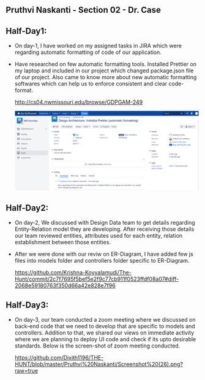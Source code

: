 ## Pruthvi Naskanti - Section 02 - Dr. Case

## Half-Day1:

* On day-1, I have worked on my assigned tasks in JIRA which were regarding automatic formatting of code of our application. 
* Have researched on few automatic formatting tools. Installed Prettier on my laptop and included in our project which changed package.json file of our project. Also came to know   more about new automatic formatting softwares which can help us to enforce consistent and clear code-format.
  
    http://cs04.nwmissouri.edu/browse/GDPGAM-249  
    
    ![](https://github.com/Dixith1196/THE-HUNT/blob/master/Pruthvi%20Naskanti/JIRApret.PNG?raw=true)
    
## Half-Day2:

* On day-2, We discussed with Design Data team to get details regarding Entity-Relation model they are developing. After receiving those details our team reviewed entities,         attributes used for each entity, relation establishment between those entities. 
* After we were done with our reviw on ER-Diagram, I have added few js files into models folder and controllers folder specific to ER-Diagram.

    https://github.com/Krishna-Koyyalamudi/The-Hunt/commit/2c7f7695f5bef5e2f9c77cb911f0523ffdf08a07#diff-2068e59180763f350d66a42e828e7f96
    
## Half-Day3:

* On day-3, our team conducted a zoom meeting where we discussed on back-end code that we need to develop that are specific to models and controllers. Addition to that, we shared   our views on immediate activity where we are planning to deploy UI code and check if its upto desirable standards. Below is the screen-shot of zoom meeting conducted.

    https://github.com/Dixith1196/THE-HUNT/blob/master/Pruthvi%20Naskanti/Screenshot%20(26).png?raw=true
